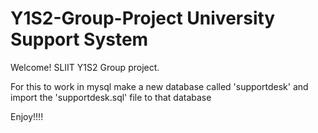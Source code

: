 # Y1S2-Group-Project University Support System

Welcome! SLIIT Y1S2 Group project.

For this to work in mysql make a new database called 'supportdesk' and import the 'supportdesk.sql' file to that database

Enjoy!!!!
